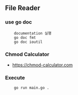## File Reader

### use go doc 

```
    documentation 실행
    go doc fmt
    go doc ioutil
```

### Chmod Calculator
- https://chmod-calculator.com

### Execute

```
    go run main.go .
```